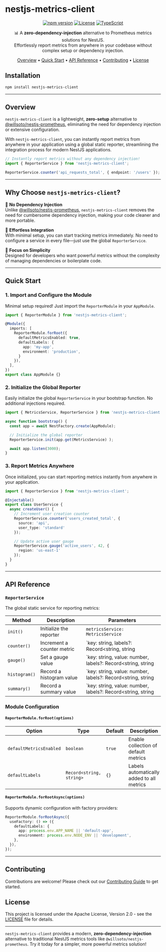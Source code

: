 # nestjs-metrics-client

<div align="center">

[![npm version](https://badge.fury.io/js/nestjs-metrics-client.svg)](https://badge.fury.io/js/nestjs-metrics-client)
[![License](https://img.shields.io/badge/License-Apache_2.0-blue.svg)](https://opensource.org/licenses/Apache-2.0)
[![TypeScript](https://img.shields.io/badge/TypeScript-Ready-blue.svg)](https://www.typescriptlang.org)

📊 A **zero-dependency-injection** alternative to Prometheus metrics solutions for NestJS.  
Effortlessly report metrics from anywhere in your codebase without complex setup or dependency injection.

[Overview](#overview) •
[Quick Start](#quick-start) •
[API Reference](#api-reference) •
[Contributing](#contributing) •
[License](#license)

</div>


## Installation

```bash
npm install nestjs-metrics-client
```
---

## Overview

`nestjs-metrics-client` is a lightweight, **zero-setup** alternative to [@willsoto/nestjs-prometheus](https://github.com/willsoto/nestjs-prometheus), eliminating the need for dependency injection or extensive configuration.

With `nestjs-metrics-client`, you can instantly report metrics from anywhere in your application using a global static reporter, streamlining the integration process for modern NestJS applications.

```typescript
// Instantly report metrics without any dependency injection!
import { ReporterService } from 'nestjs-metrics-client';

ReporterService.counter('api_requests_total', { endpoint: '/users' });
```
---

## Why Choose `nestjs-metrics-client`?

🚀 **No Dependency Injection**  
   Unlike [@willsoto/nestjs-prometheus](https://github.com/willsoto/nestjs-prometheus), `nestjs-metrics-client` removes the need for cumbersome dependency injection, making your code cleaner and more portable.

🌟 **Effortless Integration**  
   With minimal setup, you can start tracking metrics immediately. No need to configure a service in every file—just use the global `ReporterService`.

🎯 **Focus on Simplicity**  
   Designed for developers who want powerful metrics without the complexity of managing dependencies or boilerplate code.

---

## Quick Start

### 1. Import and Configure the Module

Minimal setup required! Just import the `ReporterModule` in your `AppModule`.

```typescript
import { ReporterModule } from 'nestjs-metrics-client';

@Module({
  imports: [
    ReporterModule.forRoot({
      defaultMetricsEnabled: true,
      defaultLabels: {
        app: 'my-app',
        environment: 'production',
      }
    }),
  ],
})
export class AppModule {}
```

### 2. Initialize the Global Reporter

Easily initialize the global `ReporterService` in your bootstrap function. No additional injections required.

```typescript
import { MetricsService, ReporterService } from 'nestjs-metrics-client';

async function bootstrap() {
  const app = await NestFactory.create(AppModule);

  // Initialize the global reporter
  ReporterService.init(app.get(MetricsService) );

  await app.listen(3000);
}
```

### 3. Report Metrics Anywhere

Once initialized, you can start reporting metrics instantly from anywhere in your application.

```typescript
import { ReporterService } from 'nestjs-metrics-client';

@Injectable()
export class UserService {
  async createUser() {
    // Increment user creation counter
    ReporterService.counter('users_created_total', {
      source: 'api',
      user_type: 'standard'
    });

    // Update active user gauge
    ReporterService.gauge('active_users', 42, {
      region: 'us-east-1'
    });
  }
}
```
---

## API Reference

### `ReporterService`

The global static service for reporting metrics:

| Method       | Description                 | Parameters                                                  |
|--------------|-----------------------------|-------------------------------------------------------------|
| `init()`     | Initialize the reporter     | `metricsService: MetricsService`                           |
| `counter()`  | Increment a counter metric  | `key: string, labels?: Record<string, string | number>`     |
| `gauge()`    | Set a gauge value           | `key: string, value: number, labels?: Record<string, string | number>` |
| `histogram()`| Record a histogram value    | `key: string, value: number, labels?: Record<string, string | number>, buckets?: number[]` |
| `summary()`  | Record a summary value      | `key: string, value: number, labels?: Record<string, string | number>, percentiles?: number[]` |

### Module Configuration

#### `ReporterModule.forRoot(options)`

| Option                  | Type                       | Default    | Description                                   |
|-------------------------|----------------------------|------------|-----------------------------------------------|
| `defaultMetricsEnabled` | `boolean`                 | `true`     | Enable collection of default metrics          |
| `defaultLabels`         | `Record<string, string>`  | `{}`       | Labels automatically added to all metrics     |

#### `ReporterModule.forRootAsync(options)`

Supports dynamic configuration with factory providers:

```typescript
ReporterModule.forRootAsync({
  useFactory: () => ({
    defaultLabels: {
      app: process.env.APP_NAME || 'default-app',
      environment: process.env.NODE_ENV || 'development',
    },
  }),
});
```

---

## Contributing

Contributions are welcome! Please check out our [Contributing Guide](CONTRIBUTING.md) to get started.

## License

This project is licensed under the Apache License, Version 2.0 - see the [LICENSE](LICENSE) file for details.

---

`nestjs-metrics-client` provides a modern, **zero-dependency-injection** alternative to traditional NestJS metrics tools like `@willsoto/nestjs-prometheus`. Try it today for a simpler, more powerful metrics solution!